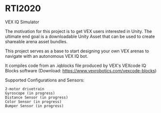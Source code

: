 # RTI2020
VEX IQ Simulator

The motivation for this project is to get VEX users interested in Unity. The ultimate end goal is a downloadable Unity Asset that can be used to create shareable arena asset bundles. 

This project serves as a base to start designing your own VEX arenas to navigate with an autonomous VEX IQ bot.

It compiles code from an .iqblocks file produced by VEX's VEXcode IQ Blocks software (Download: https://www.vexrobotics.com/vexcode-blocks)


Supported Configurations and Sensors:

	2-motor drivetrain
	Gyroscope (in progress)
	Distance Sensor (in progress)
	Color Sensor (in progress)
	Bumper Sensor (in progress)
